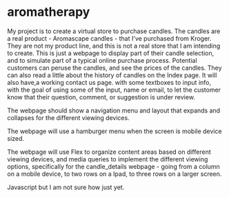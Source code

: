 # aromatherapy

My project is to create a virtual store to purchase candles.  The candles are a real product - Aromascape candles - that I've purchased from Kroger.  They are not my  product line, and this is not a real store that I am intending to create. This is just a webpage to display part of their candle selection, and to simulate part of a typical online purchase process. Potential customers can peruse the candles, and see the prices of the candles. They can also read a little about the history of candles on the Index page. It will also have,a working contact us page. with some textboxes to input info, with the goal of using some of the input, name or email, to let the customer know that their question, comment, or suggestion is under review.


The webpage should show a navigation menu and layout that expands and collapses for the different viewing devices.

The webpage will use a hamburger menu when the screen is mobile device sized.

The webpage will use Flex to organize content areas based on different viewing devices, and media queries to implement the different viewing options, specifically for the candle_details webpage - going from a column on a mobile device, to two rows on a Ipad, to three rows on a larger screen. 

Javascript but I am not sure how just yet.

